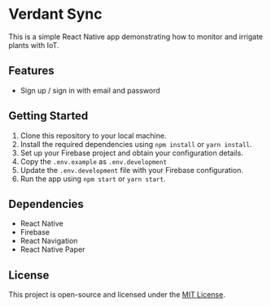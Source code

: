 # Verdant Sync

This is a simple React Native app demonstrating how to monitor and irrigate plants with IoT.

## Features

- Sign up / sign in with email and password

## Getting Started

1. Clone this repository to your local machine.
2. Install the required dependencies using `npm install` or `yarn install`.
3. Set up your Firebase project and obtain your configuration details.
4. Copy the `.env.example` as `.env.development`
5. Update the `.env.development` file with your Firebase configuration.
6. Run the app using `npm start` or `yarn start`.

## Dependencies

- React Native
- Firebase
- React Navigation
- React Native Paper

## License

This project is open-source and licensed under the [MIT License](LICENSE).
